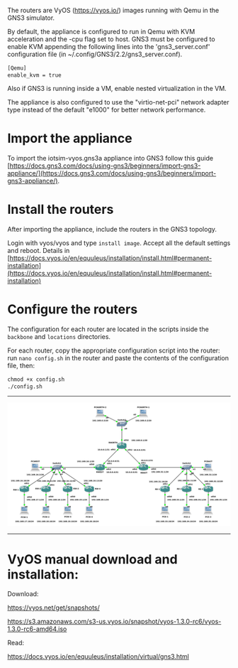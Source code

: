 
The routers are VyOS (https://vyos.io/) images running with Qemu in
the GNS3 simulator.

By default, the appliance is configured to run in Qemu with KVM
acceleration and the -cpu flag set to host. GNS3 must be configured to
enable KVM appending the following lines into the 'gns3_server.conf'
configuration file (in ~/.config/GNS3/2.2/gns3_server.conf).

```
[Qemu]
enable_kvm = true
```

Also if GNS3 is running inside a VM, enable nested virtualization in
the VM.

The appliance is also configured to use the "virtio-net-pci" network
adapter type instead of the default "e1000" for better network performance.

# Import the appliance

To import the iotsim-vyos.gns3a appliance into GNS3 follow this guide
[https://docs.gns3.com/docs/using-gns3/beginners/import-gns3-appliance/](https://docs.gns3.com/docs/using-gns3/beginners/import-gns3-appliance/).

# Install the routers

After importing the appliance, include the routers in the GNS3 topology. 

Login with vyos/vyos and type `install image`. Accept all the default settings and reboot. Details in [https://docs.vyos.io/en/equuleus/installation/install.html#permanent-installation](https://docs.vyos.io/en/equuleus/installation/install.html#permanent-installation)

# Configure the routers

The configuration for each router are located in the scripts inside the `backbone` and `locations` directories.

For each router, copy the appropriate configuration script into the router: run `nano config.sh` in the router and paste the contents of the configuration file, then:

```
chmod +x config.sh
./config.sh
```

--------------------------------------------------------------------------------

![simplified topology](./router_topology.png)

--------------------------------------------------------------------------------

# VyOS manual download and installation:

Download:

https://vyos.net/get/snapshots/

https://s3.amazonaws.com/s3-us.vyos.io/snapshot/vyos-1.3.0-rc6/vyos-1.3.0-rc6-amd64.iso

Read:

https://docs.vyos.io/en/equuleus/installation/virtual/gns3.html
